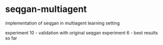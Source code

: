 # seqgan-multiagent
implementation of seqgan in multiagent learning setting

experiment 10 - validation with original seqgan
experiment 6 - best results so far